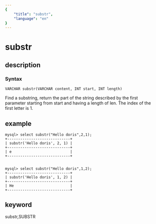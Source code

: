 ```yaml
---
{
    "title": "substr",
    "language": "en"
}
---
```


<!--
Licensed to the Apache Software Foundation (ASF) under one
or more contributor license agreements.  See the NOTICE file
distributed with this work for additional information
regarding copyright ownership.  The ASF licenses this file
to you under the Apache License, Version 2.0 (the
"License"); you may not use this file except in compliance
with the License.  You may obtain a copy of the License at

  http://www.apache.org/licenses/LICENSE-2.0

Unless required by applicable law or agreed to in writing,
software distributed under the License is distributed on an
"AS IS" BASIS, WITHOUT WARRANTIES OR CONDITIONS OF ANY
KIND, either express or implied.  See the License for the
specific language governing permissions and limitations
under the License.
-->

# substr
## description
### Syntax

`VARCHAR substr(VARCHAR content, INT start, INT length)`

Find a substring, return the part of the string described by the first parameter starting from start and having a length of len. The index of the first letter is 1.

## example

```
mysql> select substr("Hello doris",2,1);
+-----------------------------+
| substr('Hello doris', 2, 1) |
+-----------------------------+
| e                           |
+-----------------------------+


mysql> select substr("Hello doris",1,2);
+-----------------------------+
| substr('Hello doris', 1, 2) |
+-----------------------------+
| He                          |
+-----------------------------+

```
## keyword
substr,SUBSTR
